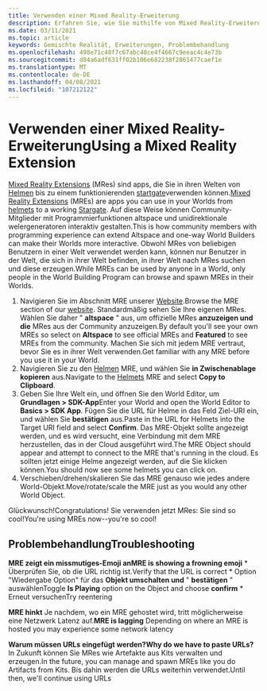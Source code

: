 ```yaml
---
title: Verwenden einer Mixed Reality-Erweiterung
description: Erfahren Sie, wie Sie mithilfe von Mixed Reality-Erweiterungen ihre altspacevr-Welten erweitern und anpassen.
ms.date: 03/11/2021
ms.topic: article
keywords: Gemischte Realität, Erweiterungen, Problembehandlung
ms.openlocfilehash: 498e71c48f7c67abc40ce4f4667c9eeac4c4e73b
ms.sourcegitcommit: d84a6adf631ff02b106e682238f2861477caef1e
ms.translationtype: MT
ms.contentlocale: de-DE
ms.lasthandoff: 04/08/2021
ms.locfileid: "107212122"
---
```

# <a name="using-a-mixed-reality-extension"></a><span data-ttu-id="3d203-104">Verwenden einer Mixed Reality-Erweiterung</span><span class="sxs-lookup"><span data-stu-id="3d203-104">Using a Mixed Reality Extension</span></span>

<span data-ttu-id="3d203-105">[Mixed Reality Extensions](https://developer.altvr.com/) (MRes) sind apps, die Sie in ihren Welten von [Helmen](https://account.altvr.com/mres/1173667287173955931) bis zu einem funktionierenden [startgate](https://account.altvr.com/mres/1152987031857529562)verwenden können.</span><span class="sxs-lookup"><span data-stu-id="3d203-105">[Mixed Reality Extensions](https://developer.altvr.com/) (MREs) are apps you can use in your Worlds from [helmets](https://account.altvr.com/mres/1173667287173955931) to a working [Stargate](https://account.altvr.com/mres/1152987031857529562).</span></span> <span data-ttu-id="3d203-106">Auf diese Weise können Community-Mitglieder mit Programmierfunktionen altspace und unidirektionale welergeneratoren interaktiv gestalten.</span><span class="sxs-lookup"><span data-stu-id="3d203-106">This is how community members with programming experience can extend Altspace and one-way World Builders can make their Worlds more interactive.</span></span> <span data-ttu-id="3d203-107">Obwohl MRes von beliebigen Benutzern in einer Welt verwendet werden kann, können nur Benutzer in der Welt, die sich in ihrer Welt befinden, in ihrer Welt nach MRes suchen und diese erzeugen.</span><span class="sxs-lookup"><span data-stu-id="3d203-107">While MREs can be used by anyone in a World, only people in the World Building Program can browse and spawn MREs in their Worlds.</span></span> 

1. <span data-ttu-id="3d203-108">Navigieren Sie im Abschnitt MRE unserer [Website](https://account.altvr.com/mres).</span><span class="sxs-lookup"><span data-stu-id="3d203-108">Browse the MRE section of our [website](https://account.altvr.com/mres).</span></span> <span data-ttu-id="3d203-109">Standardmäßig sehen Sie Ihre eigenen MRes. Wählen Sie daher " **altspace** " aus, um offizielle MRes **anzuzeigen und die** MRes aus der Community anzuzeigen.</span><span class="sxs-lookup"><span data-stu-id="3d203-109">By default you'll see your own MREs so select on **Altspace** to see official MREs and **Featured** to see MREs from the community.</span></span> <span data-ttu-id="3d203-110">Machen Sie sich mit jedem MRE vertraut, bevor Sie es in ihrer Welt verwenden.</span><span class="sxs-lookup"><span data-stu-id="3d203-110">Get familiar with any MRE before you use it in your World.</span></span> 
2. <span data-ttu-id="3d203-111">Navigieren Sie zu den [Helmen](https://account.altvr.com/mres/1173667287173955931) MRE, und wählen Sie **in Zwischenablage kopieren** aus.</span><span class="sxs-lookup"><span data-stu-id="3d203-111">Navigate to the [Helmets](https://account.altvr.com/mres/1173667287173955931) MRE and select **Copy to Clipboard**.</span></span> 
3. <span data-ttu-id="3d203-112">Geben Sie Ihre Welt ein, und öffnen Sie den World Editor, um **Grundlagen > SDK-App**</span><span class="sxs-lookup"><span data-stu-id="3d203-112">Enter your World and open the World Editor to **Basics > SDK App**.</span></span> <span data-ttu-id="3d203-113">Fügen Sie die URL für Helme in das Feld Ziel-URI ein, und wählen Sie **bestätigen** aus.</span><span class="sxs-lookup"><span data-stu-id="3d203-113">Paste in the URL for Helmets into the Target URI field and select **Confirm**.</span></span> <span data-ttu-id="3d203-114">Das MRE-Objekt sollte angezeigt werden, und es wird versucht, eine Verbindung mit dem MRE herzustellen, das in der Cloud ausgeführt wird.</span><span class="sxs-lookup"><span data-stu-id="3d203-114">The MRE Object should appear and attempt to connect to the MRE that's running in the cloud.</span></span> <span data-ttu-id="3d203-115">Es sollten jetzt einige Helme angezeigt werden, auf die Sie klicken können.</span><span class="sxs-lookup"><span data-stu-id="3d203-115">You should now see some helmets you can click on.</span></span>
4. <span data-ttu-id="3d203-116">Verschieben/drehen/skalieren Sie das MRE genauso wie jedes andere World-Objekt.</span><span class="sxs-lookup"><span data-stu-id="3d203-116">Move/rotate/scale the MRE just as you would any other World Object.</span></span>

<span data-ttu-id="3d203-117">Glückwunsch!</span><span class="sxs-lookup"><span data-stu-id="3d203-117">Congratulations!</span></span> <span data-ttu-id="3d203-118">Sie verwenden jetzt MRes: Sie sind so cool!</span><span class="sxs-lookup"><span data-stu-id="3d203-118">You're using MREs now--you're so cool!</span></span>

## <a name="troubleshooting"></a><span data-ttu-id="3d203-119">Problembehandlung</span><span class="sxs-lookup"><span data-stu-id="3d203-119">Troubleshooting</span></span>

<span data-ttu-id="3d203-120">**MRE zeigt ein missmutiges-Emoji an**</span><span class="sxs-lookup"><span data-stu-id="3d203-120">**MRE is showing a frowning emoji**</span></span> 
    * <span data-ttu-id="3d203-121">Überprüfen Sie, ob die URL richtig ist.</span><span class="sxs-lookup"><span data-stu-id="3d203-121">Verify that the URL is correct</span></span>
    * <span data-ttu-id="3d203-122">Option "Wiedergabe Option" für das **Objekt umschalten und** " **bestätigen** " auswählen</span><span class="sxs-lookup"><span data-stu-id="3d203-122">Toggle **Is Playing** option on the Object and choose **confirm**</span></span>
    * <span data-ttu-id="3d203-123">Erneut versuchen</span><span class="sxs-lookup"><span data-stu-id="3d203-123">Try reentering</span></span>

<span data-ttu-id="3d203-124">**MRE hinkt** Je nachdem, wo ein MRE gehostet wird, tritt möglicherweise eine Netzwerk Latenz auf.</span><span class="sxs-lookup"><span data-stu-id="3d203-124">**MRE is lagging** Depending on where an MRE is hosted you may experience some network latency</span></span>

<span data-ttu-id="3d203-125">**Warum müssen URLs eingefügt werden?**</span><span class="sxs-lookup"><span data-stu-id="3d203-125">**Why do we have to paste URLs?**</span></span>
<span data-ttu-id="3d203-126">In Zukunft können Sie MRes wie Artefakte aus Kits verwalten und erzeugen.</span><span class="sxs-lookup"><span data-stu-id="3d203-126">In the future, you can manage and spawn MREs like you do Artifacts from Kits.</span></span> <span data-ttu-id="3d203-127">Bis dahin werden die URLs weiterhin verwendet.</span><span class="sxs-lookup"><span data-stu-id="3d203-127">Until then, we'll continue using URLs</span></span>